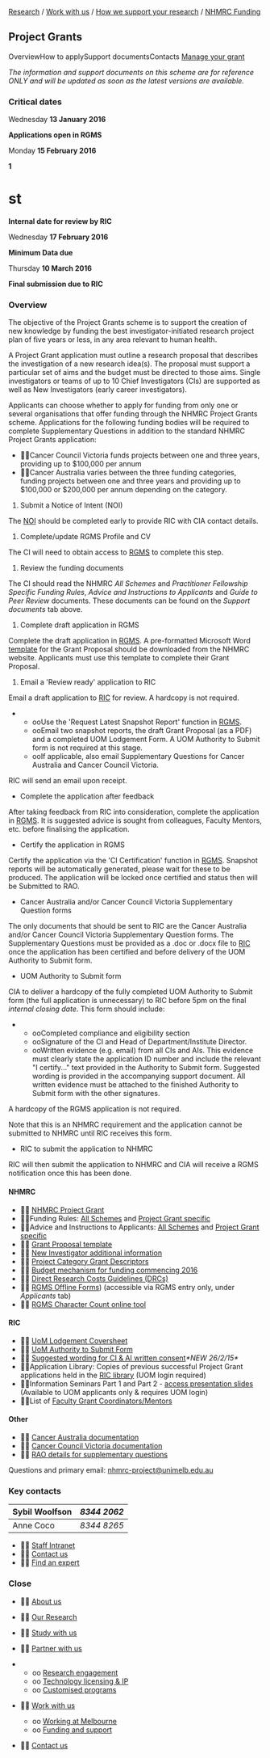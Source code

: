 [Research](http://research.unimelb.edu.au/index.html#home) / [Work with us](http://research.unimelb.edu.au/index.html#work) / [How we support your research](http://research.unimelb.edu.au/how-we-support.html) / [NHMRC Funding](http://research.unimelb.edu.au/funding/nhmrc/scheme-list.html)

## Project Grants

OverviewHow to applySupport documentsContacts [Manage your grant](http://research.unimelb.edu.au/funding/nhmrc/manage-your-grant.html)

_The information and support documents on this scheme are for reference ONLY and will be updated as soon as the latest versions are available._

### **Critical dates**

Wednesday **13 January 2016**

**Applications open in RGMS**

Monday **15 February 2016**

**1**

# st
**Internal date for review by RIC**

Wednesday **17 February 2016**

**Minimum Data due**

Thursday **10 March 2016**

**Final submission due to RIC**

### **Overview**

The objective of the Project Grants scheme is to support the creation of new knowledge by funding the best investigator-initiated research project plan of five years or less, in any area relevant to human health.

A Project Grant application must outline a research proposal that describes the investigation of a new research idea(s). The proposal must support a particular set of aims and the budget must be directed to those aims. Single investigators or teams of up to 10 Chief Investigators (CIs) are supported as well as New Investigators (early career investigators).

Applicants can choose whether to apply for funding from only one or several organisations that offer funding through the NHMRC Project Grants scheme. Applications for the following funding bodies will be required to complete Supplementary Questions in addition to the standard NHMRC Project Grants application:

- Cancer Council Victoria funds projects between one and three years, providing up to $100,000 per annum
- Cancer Australia varies between the three funding categories, funding projects between one and three years and providing up to $100,000 or $200,000 per annum depending on the category.

1. Submit a Notice of Intent (NOI)

The [NOI](http://noi.mro.unimelb.edu.au/) should be completed early to provide RIC with CIA contact details.

1. Complete/update RGMS Profile and CV

The CI will need to obtain access to [RGMS](http://www.rgms.nhmrc.gov.au/) to complete this step.

1. Review the funding documents

The CI should read the NHMRC _All Schemes_ and _Practitioner Fellowship Specific Funding Rules_, _Advice and Instructions to Applicants_ and _Guide to Peer Review_ documents. These documents can be found on the _Support documents_ tab above.

1. Complete draft application in RGMS

Complete the draft application in [RGMS](http://www.rgms.nhmrc.gov.au/). A pre-formatted Microsoft Word [template](http://www.nhmrc.gov.au/_files_nhmrc/file/grants/apply/projects/2015/project_grants_grant_proposal_template_2015.doc) for the Grant Proposal should be downloaded from the NHMRC website. Applicants must use this template to complete their Grant Proposal.

1. Email a 'Review ready' application to RIC

Email a draft application to [RIC](mailto:nhmrc-project@unimelb.edu.au) for review. A hardcopy is not required.

-
  - ooUse the 'Request Latest Snapshot Report' function in [RGMS](http://www.rgms.nhmrc.gov.au/).
  - ooEmail two snapshot reports, the draft Grant Proposal (as a PDF) and a completed UOM Lodgement Form. A UOM Authority to Submit form is not required at this stage.
  - ooIf applicable, also email Supplementary Questions for Cancer Australia and Cancer Council Victoria.

RIC will send an email upon receipt.

- Complete the application after feedback

After taking feedback from RIC into consideration, complete the application in [RGMS](http://www.rgms.nhmrc.gov.au/). It is suggested advice is sought from colleagues, Faculty Mentors, etc. before finalising the application.

- Certify the application in RGMS

Certify the application via the 'CI Certification' function in [RGMS](http://www.rgms.nhmrc.gov.au/). Snapshot reports will be automatically generated, please wait for these to be produced. The application will be locked once certified and status then will be Submitted to RAO.

- Cancer Australia and/or Cancer Council Victoria Supplementary Question forms

The only documents that should be sent to RIC are the Cancer Australia and/or Cancer Council Victoria Supplementary Question forms. The Supplementary Questions must be provided as a .doc or .docx file to [RIC](mailto:nhmrc-project@unimelb.edu.au) once the application has been certified and before delivery of the UOM Authority to Submit form.

- UOM Authority to Submit form

CIA to deliver a hardcopy of the fully completed UOM Authority to Submit form (the full application is unnecessary) to RIC before 5pm on the final _internal closing date_. This form should include:

-
  - ooCompleted compliance and eligibility section
  - ooSignature of the CI and Head of Department/Institute Director.
  - ooWritten evidence (e.g. email) from all CIs and AIs. This evidence must clearly state the application ID number and include the relevant "I certify..." text provided in the Authority to Submit form. Suggested wording is provided in the accompanying support document. All written evidence must be attached to the finished Authority to Submit form with the other signatures.

A hardcopy of the RGMS application is not required.

Note that this is an NHMRC requirement and the application cannot be submitted to NHMRC until RIC receives this form.

- RIC to submit the application to NHMRC

RIC will then submit the application to NHMRC and CIA will receive a RGMS notification once this has been done.

#### **NHMRC**

-  [NHMRC Project Grant](http://www.nhmrc.gov.au/grants-funding/apply-funding/project-grants)
- Funding Rules: [All Schemes](http://www.nhmrc.gov.au/book/nhmrc-funding-rules-2015/nhmrc-funding-rules-2015) and [Project Grant specific](http://www.nhmrc.gov.au/book/nhmrc-funding-rules-2015/project-grants-scheme-specific-funding-rules)
- Advice and Instructions to Applicants: [All Schemes](http://www.nhmrc.gov.au/book/nhmrc-advice-and-instructions-applicants-2015-0) and [Project Grant specific](http://www.nhmrc.gov.au/book/project-grants-scheme-specific-advice-and-instructions-applicants)
-  [Grant Proposal template](http://www.nhmrc.gov.au/_files_nhmrc/file/grants/apply/projects/2015/project_grants_grant_proposal_template_2015.doc)
-  [New Investigator additional information](http://www.nhmrc.gov.au/_files_nhmrc/file/grants/funding/2014/project_grants_new_investigator_cancer_australia_additional_guidance(1).pdf)
-  [Project Category Grant Descriptors](http://www.nhmrc.gov.au/_files_nhmrc/file/grants/apply/funding_rules/2015/project_grants_funding_rules_2015_attachment_a_141215.pdf)
-  [Budget mechanism for funding commencing 2016](http://www.nhmrc.gov.au/grants-funding/apply-funding/budget-mechanism-funding-commencing-2016)
-  [Direct Research Costs Guidelines (DRCs)](http://www.nhmrc.gov.au/_files_nhmrc/file/grants/funding/funded/manage/policy/drc_principles%20guidelines_1%20january_2014.pdf)
-  [RGMS Offline Forms](https://www.rgms.nhmrc.gov.au/login/login.fcc?TYPE=33554433&REALMOID=06-000753f3-5a50-1448-bd78-d0f1ac10300d&GUID=&SMAUTHREASON=0&METHOD=GET&SMAGENTNAME=d6qLnZEXRypwxyUDSA8a0TsiCUYouvBsVRPXNmz4sH1FVWe5WeGVDgdr44r0hjmb&TARGET=-SM-http%3a%2f%2fwww%2ergms%2enhmrc%2egov%2eau%2f)) (accessible via RGMS entry only, under _Applicants_ tab)
-  [RGMS Character Count online tool](http://www.nhmrc.gov.au/_files_nhmrc/rgms_charcount/rgms_char_count.html?utm_medium=email&utm_campaign=NHMRC+Research+Tracker+-+6+February+2015&utm_content=NHMRC+Research+Tracker+-+6+February+2015+CID_18f41afa614855d6a629096152b72f52&utm_source=Mailbuild&utm_term=NHMRC%20website)

#### **RIC**

-  [UoM Lodgement Coversheet](http://research.unimelb.edu.au/funding/docs/nhmrcproject2016_lodgementform_v1.docx)
-  [UoM Authority to Submit Form](http://research.unimelb.edu.au/funding/docs/nhmrcproject2016_authoritytosubmit_v2.docx)
-  [Suggested wording for CI & AI written consent](http://research.unimelb.edu.au/funding/docs/nhmrc_2016project_wording_for_written_consent_v1.doc)_\*NEW 26/2/15\*_
- Application Library: Copies of previous successful Project Grant applications held in the [RIC library](http://grantslibrary.mro.unimelb.edu.au/) (UOM login required)
- Information Seminars Part 1 and Part 2 - [access presentation slides](https://mro.unimelb.edu.au/professional-development/materials-past-seminars) (Available to UOM applicants only & requires UOM login)
- List of [Faculty Grant Coordinators/Mentors](http://research.unimelb.edu.au/funding/faculty-grant-coordinators.html)

#### **Other**

-  [Cancer Australia documentation](http://canceraustralia.gov.au/research-data/research/priority-driven-research/2015-pdccrs-round-%E2%80%93-information-applicants)
-  [Cancer Council Victoria documentation](http://www.cancervic.org.au/research/biomedical/grants-in-aid)
-  [RAO details for supplementary questions](http://research.unimelb.edu.au/funding/docs/nhmrc_2016project_rao_details_for_supp_qus_v1.doc)

Questions and primary email: [nhmrc-project@unimelb.edu.au](mailt:nhmrc-project@unimelb.edu.au)

### **Key contacts**

| Sybil Woolfson | _8344 2062_ |
| --- | --- |
| Anne Coco | _8344 8265_ |

-  [Staff Intranet](https://staff.unimelb.edu.au/research)
-  [Contact us](http://research.unimelb.edu.au/contact-us.html)
-  [Find an expert](http://findanexpert.unimelb.edu.au/)

### **Close**

-  [About us](http://research.unimelb.edu.au/index.html#home)
-  [Our Research](http://research.unimelb.edu.au/index.html#places)
-  [Study with us](http://research.unimelb.edu.au/index.html#study)
-  [Partner with us](http://research.unimelb.edu.au/)

-
  - oo [Research engagement](http://research.unimelb.edu.au/partner/research-engagement.html)
  - oo [Technology licensing & IP](http://research.unimelb.edu.au/partner/technology-licensing.html)
  - oo [Customised programs](http://research.unimelb.edu.au/partner/programs.html)

-  [Work with us](http://research.unimelb.edu.au/)
  - oo [Working at Melbourne](http://research.unimelb.edu.au/index.html#work)
  - oo [Funding and support](http://research.unimelb.edu.au/how-we-support.html)

-  [Contact us](http://research.unimelb.edu.au/contact-us.html)